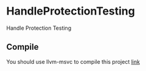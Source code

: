 # HandleProtectionTesting
Handle Protection Testing

## Compile
You should use llvm-msvc to compile this project [link](https://github.com/NewWorldComingSoon/llvm-msvc-build/releases)

